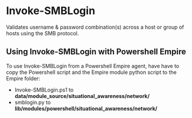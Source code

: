 # Invoke-SMBLogin #
Validates username &amp; password combination(s) across a host or group of hosts using the SMB protocol.


## Using Invoke-SMBLogin with Powershell Empire ##

To use Invoke-SMBLogin from a Powershell Empire agent, have have to copy the Powershell script and the Empire module python script to the Empire folder:

- Invoke-SMBLogin.ps1 to **data/module_source/situational_awareness/network/**
- smblogin.py to **lib/modules/powershell/situational_awareness/network/**
